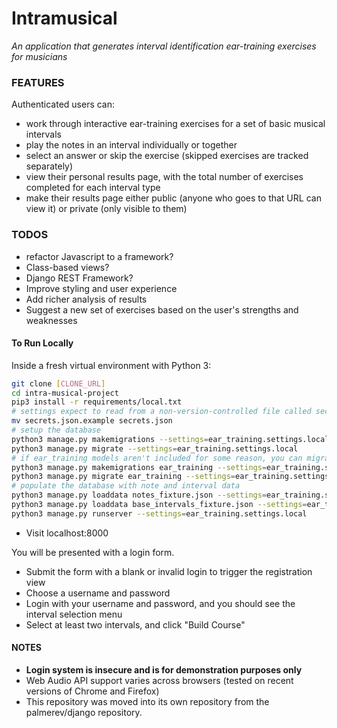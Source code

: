 # Intramusical

_An application that generates interval identification ear-training exercises for musicians_

### FEATURES
Authenticated users can:
- work through interactive ear-training exercises for a set of basic musical intervals
- play the notes in an interval individually or together
- select an answer or skip the exercise (skipped exercises are tracked separately)
- view their personal results page, with the total number of exercises completed for each interval type
- make their results page either public (anyone who goes to that URL can view it) or private (only visible to them)

### TODOS
- refactor Javascript to a framework?
- Class-based views?
- Django REST Framework?
- Improve styling and user experience
- Add richer analysis of results
- Suggest a new set of exercises based on the user's strengths and weaknesses


#### To Run Locally
Inside a fresh virtual environment with Python 3:

```bash
git clone [CLONE_URL]
cd intra-musical-project
pip3 install -r requirements/local.txt
# settings expect to read from a non-version-controlled file called secrets.json
mv secrets.json.example secrets.json
# setup the database
python3 manage.py makemigrations --settings=ear_training.settings.local
python3 manage.py migrate --settings=ear_training.settings.local
# if ear_training models aren't included for some reason, you can migrate them specifically
python3 manage.py makemigrations ear_training --settings=ear_training.settings.local
python3 manage.py migrate ear_training --settings=ear_training.settings.local
# populate the database with note and interval data
python3 manage.py loaddata notes_fixture.json --settings=ear_training.settings.local
python3 manage.py loaddata base_intervals_fixture.json --settings=ear_training.settings.local
python3 manage.py runserver --settings=ear_training.settings.local
```
- Visit localhost:8000

You will be presented with a login form.
- Submit the form with a blank or invalid login to trigger the registration view
- Choose a username and password
- Login with your username and password, and you should see the interval selection menu
- Select at least two intervals, and click "Build Course"


#### NOTES
- **Login system is insecure and is for demonstration purposes only**
- Web Audio API support varies across browsers (tested on recent versions of Chrome and Firefox)
- This repository was moved into its own repository from the palmerev/django repository.
